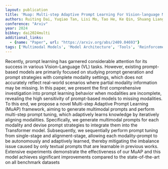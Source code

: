 ```yaml
---
layout: publication
title: 'Muap: Multi-step Adaptive Prompt Learning For Vision-language Model With Missing Modality'
authors: Ruiting Dai, Yuqiao Tan, Lisi Mo, Tao He, Ke Qin, Shuang Liang
conference: "Arxiv"
year: 2024
bibkey: dai2024multi
additional_links:
  - {name: "Paper", url: "https://arxiv.org/abs/2409.04693"}
tags: ['Multimodal Models', 'Model Architecture', 'Tools', 'Reinforcement Learning', 'Pretraining Methods', 'Transformer', 'Prompting', 'Attention Mechanism']
---
```

Recently, prompt learning has garnered considerable attention for its success
in various Vision-Language (VL) tasks. However, existing prompt-based models
are primarily focused on studying prompt generation and prompt strategies with
complete modality settings, which does not accurately reflect real-world
scenarios where partial modality information may be missing. In this paper, we
present the first comprehensive investigation into prompt learning behavior
when modalities are incomplete, revealing the high sensitivity of prompt-based
models to missing modalities. To this end, we propose a novel Multi-step
Adaptive Prompt Learning (MuAP) framework, aiming to generate multimodal
prompts and perform multi-step prompt tuning, which adaptively learns knowledge
by iteratively aligning modalities. Specifically, we generate multimodal
prompts for each modality and devise prompt strategies to integrate them into
the Transformer model. Subsequently, we sequentially perform prompt tuning from
single-stage and alignment-stage, allowing each modality-prompt to be
autonomously and adaptively learned, thereby mitigating the imbalance issue
caused by only textual prompts that are learnable in previous works. Extensive
experiments demonstrate the effectiveness of our MuAP and this model achieves
significant improvements compared to the state-of-the-art on all benchmark
datasets
